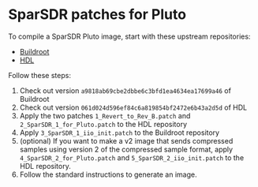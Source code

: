 # SparSDR patches for Pluto

To compile a SparSDR Pluto image, start with these upstream repositories:

* [Buildroot](https://github.com/analogdevicesinc/buildroot/)
* [HDL](https://github.com/analogdevicesinc/hdl)

Follow these steps:

1. Check out version `a9818ab69cbe2dbbe6c3bfd1ea4634ea17699a46` of Buildroot
2. Check out version `061d024d596ef84c6a819854bf2472e6b43a2d5d` of HDL
3. Apply the two patches `1_Revert_to_Rev_B.patch` and `2_SparSDR_1_for_Pluto.patch` to the HDL repository
4. Apply `3_SparSDR_1_iio_init.patch` to the Buildroot repository
5. (optional) If you want to make a v2 image that sends compressed samples using
  version 2 of the compressed sample format, apply `4_SparSDR_2_for_Pluto.patch`
  and `5_SparSDR_2_iio_init.patch` to the HDL repository.
6. Follow the standard instructions to generate an image.
